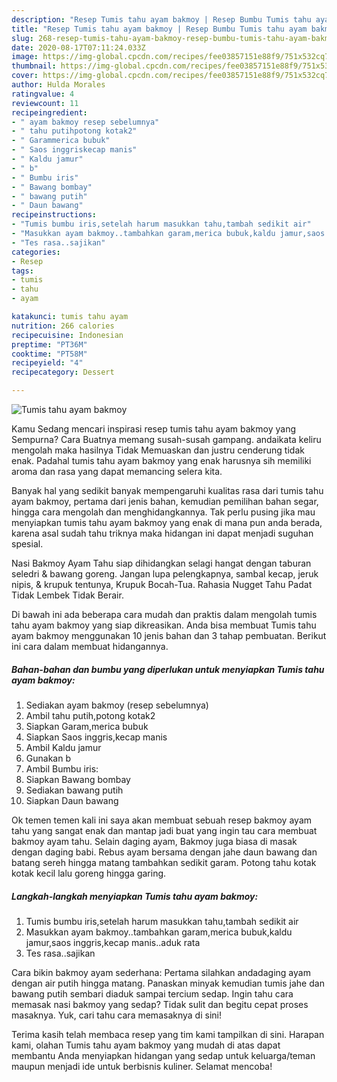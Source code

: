 ```yaml
---
description: "Resep Tumis tahu ayam bakmoy | Resep Bumbu Tumis tahu ayam bakmoy Yang Lezat"
title: "Resep Tumis tahu ayam bakmoy | Resep Bumbu Tumis tahu ayam bakmoy Yang Lezat"
slug: 268-resep-tumis-tahu-ayam-bakmoy-resep-bumbu-tumis-tahu-ayam-bakmoy-yang-lezat
date: 2020-08-17T07:11:24.033Z
image: https://img-global.cpcdn.com/recipes/fee03857151e88f9/751x532cq70/tumis-tahu-ayam-bakmoy-foto-resep-utama.jpg
thumbnail: https://img-global.cpcdn.com/recipes/fee03857151e88f9/751x532cq70/tumis-tahu-ayam-bakmoy-foto-resep-utama.jpg
cover: https://img-global.cpcdn.com/recipes/fee03857151e88f9/751x532cq70/tumis-tahu-ayam-bakmoy-foto-resep-utama.jpg
author: Hulda Morales
ratingvalue: 4
reviewcount: 11
recipeingredient:
- " ayam bakmoy resep sebelumnya"
- " tahu putihpotong kotak2"
- " Garammerica bubuk"
- " Saos inggriskecap manis"
- " Kaldu jamur"
- " b"
- " Bumbu iris"
- " Bawang bombay"
- " bawang putih"
- " Daun bawang"
recipeinstructions:
- "Tumis bumbu iris,setelah harum masukkan tahu,tambah sedikit air"
- "Masukkan ayam bakmoy..tambahkan garam,merica bubuk,kaldu jamur,saos inggris,kecap manis..aduk rata"
- "Tes rasa..sajikan"
categories:
- Resep
tags:
- tumis
- tahu
- ayam

katakunci: tumis tahu ayam 
nutrition: 266 calories
recipecuisine: Indonesian
preptime: "PT36M"
cooktime: "PT58M"
recipeyield: "4"
recipecategory: Dessert

---
```



![Tumis tahu ayam bakmoy](https://img-global.cpcdn.com/recipes/fee03857151e88f9/751x532cq70/tumis-tahu-ayam-bakmoy-foto-resep-utama.jpg)

Kamu Sedang mencari inspirasi resep tumis tahu ayam bakmoy yang Sempurna? Cara Buatnya memang susah-susah gampang. andaikata keliru mengolah maka hasilnya Tidak Memuaskan dan justru cenderung tidak enak. Padahal tumis tahu ayam bakmoy yang enak harusnya sih memiliki aroma dan rasa yang dapat memancing selera kita.

Banyak hal yang sedikit banyak mempengaruhi kualitas rasa dari tumis tahu ayam bakmoy, pertama dari jenis bahan, kemudian pemilihan bahan segar, hingga cara mengolah dan menghidangkannya. Tak perlu pusing jika mau menyiapkan tumis tahu ayam bakmoy yang enak di mana pun anda berada, karena asal sudah tahu triknya maka hidangan ini dapat menjadi suguhan spesial.

Nasi Bakmoy Ayam Tahu siap dihidangkan selagi hangat dengan taburan seledri &amp; bawang goreng. Jangan lupa pelengkapnya, sambal kecap, jeruk nipis, &amp; krupuk tentunya, Krupuk Bocah-Tua. Rahasia Nugget Tahu Padat Tidak Lembek Tidak Berair.


Di bawah ini ada beberapa cara mudah dan praktis dalam mengolah tumis tahu ayam bakmoy yang siap dikreasikan. Anda bisa membuat Tumis tahu ayam bakmoy menggunakan 10 jenis bahan dan 3 tahap pembuatan. Berikut ini cara dalam membuat hidangannya.

<!--inarticleads1-->

##### Bahan-bahan dan bumbu yang diperlukan untuk menyiapkan Tumis tahu ayam bakmoy:

1. Sediakan  ayam bakmoy (resep sebelumnya)
1. Ambil  tahu putih,potong kotak2
1. Siapkan  Garam,merica bubuk
1. Siapkan  Saos inggris,kecap manis
1. Ambil  Kaldu jamur
1. Gunakan  b
1. Ambil  Bumbu iris:
1. Siapkan  Bawang bombay
1. Sediakan  bawang putih
1. Siapkan  Daun bawang


Ok temen temen kali ini saya akan membuat sebuah resep bakmoy ayam tahu yang sangat enak dan mantap jadi buat yang ingin tau cara membuat bakmoy ayam tahu. Selain daging ayam, Bakmoy juga biasa di masak dengan daging babi. Rebus ayam bersama dengan jahe daun bawang dan batang sereh hingga matang tambahkan sedikit garam. Potong tahu kotak kotak kecil lalu goreng hingga garing. 

<!--inarticleads2-->

##### Langkah-langkah menyiapkan Tumis tahu ayam bakmoy:

1. Tumis bumbu iris,setelah harum masukkan tahu,tambah sedikit air
1. Masukkan ayam bakmoy..tambahkan garam,merica bubuk,kaldu jamur,saos inggris,kecap manis..aduk rata
1. Tes rasa..sajikan


Cara bikin bakmoy ayam sederhana: Pertama silahkan andadaging ayam dengan air putih hingga matang. Panaskan minyak kemudian tumis jahe dan bawang putih sembari diaduk sampai tercium sedap. Ingin tahu cara memasak nasi bakmoy yang sedap? Tidak sulit dan begitu cepat proses masaknya. Yuk, cari tahu cara memasaknya di sini! 

Terima kasih telah membaca resep yang tim kami tampilkan di sini. Harapan kami, olahan Tumis tahu ayam bakmoy yang mudah di atas dapat membantu Anda menyiapkan hidangan yang sedap untuk keluarga/teman maupun menjadi ide untuk berbisnis kuliner. Selamat mencoba!

